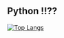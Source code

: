 ## Python !!??
[![Top Langs](https://github-readme-stats.vercel.app/api/top-langs/?username=amechan-314159
)](https://github.com/amechan-314159/github-readme-stats)
<!--
**amechan-314159/amechan-314159** is a ✨ _special_ ✨ repository because its `README.md` (this file) appears on your GitHub profile.

Here are some ideas to get you started:

- 🔭 I’m currently working on ...
- 🌱 I’m currently learning ...
- 👯 I’m looking to collaborate on ...
- 🤔 I’m looking for help with ...
- 💬 Ask me about ...
- 📫 How to reach me: ...
- 😄 Pronouns: ...
- ⚡ Fun fact: ...
-->
